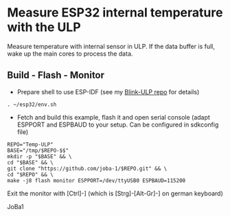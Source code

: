 # Measure ESP32 internal temperature with the ULP

Measure temperature with internal sensor in ULP.
If the data buffer is full, wake up the main cores to process the data.

## Build - Flash - Monitor
* Prepare shell to use ESP-IDF (see my [Blink-ULP repo](https://github.com/joba-1/Blink-ULP/blob/master/README.md) for details)
```
. ~/esp32/env.sh
```

* Fetch and build this example, flash it and open serial console (adapt ESPPORT and ESPBAUD to your setup. Can be configured in sdkconfig file)
```
REPO="Temp-ULP"
BASE="/tmp/$REPO-$$"
mkdir -p "$BASE" && \
cd "$BASE" && \
git clone "https://github.com/joba-1/$REPO.git" && \
cd "$REPO" && \
make -j8 flash monitor ESPPORT=/dev/ttyUSB0 ESPBAUD=115200

```

Exit the monitor with [Ctrl]-] (which is [Strg]-[Alt-Gr]-] on german keyboard)

JoBa1

